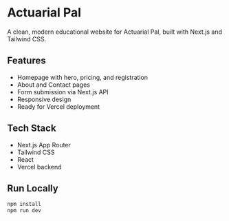 # Actuarial Pal

A clean, modern educational website for Actuarial Pal, built with Next.js and Tailwind CSS.

## Features

- Homepage with hero, pricing, and registration
- About and Contact pages
- Form submission via Next.js API
- Responsive design
- Ready for Vercel deployment

## Tech Stack

- Next.js App Router
- Tailwind CSS
- React
- Vercel backend

## Run Locally

```bash
npm install
npm run dev